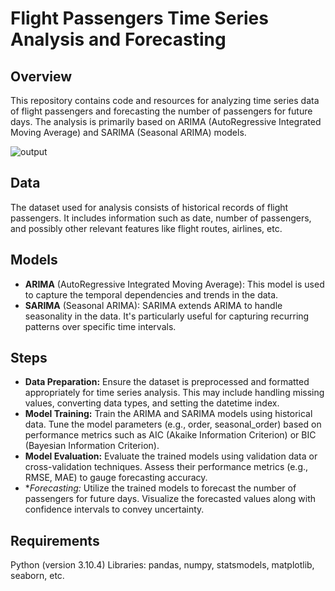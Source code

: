 # Flight Passengers Time Series Analysis and Forecasting
## Overview
This repository contains code and resources for analyzing time series data of flight passengers and forecasting the number of passengers for future days. The analysis is primarily based on ARIMA (AutoRegressive Integrated Moving Average) and SARIMA (Seasonal ARIMA) models.

![output](https://github.com/gufran21/air_passengers_forecasting/assets/111707501/30880b0b-fde4-4a51-84d0-64156abb0804)

## Data
The dataset used for analysis consists of historical records of flight passengers. It includes information such as date, number of passengers, and possibly other relevant features like flight routes, airlines, etc.

## Models
- **ARIMA** (AutoRegressive Integrated Moving Average): This model is used to capture the temporal dependencies and trends in the data.
- **SARIMA** (Seasonal ARIMA): SARIMA extends ARIMA to handle seasonality in the data. It's particularly useful for capturing recurring patterns over specific time intervals.

## Steps
- **Data Preparation:** Ensure the dataset is preprocessed and formatted appropriately for time series analysis. This may include handling missing values, converting data types, and setting the datetime index.
- **Model Training:** Train the ARIMA and SARIMA models using historical data. Tune the model parameters (e.g., order, seasonal_order) based on performance metrics such as AIC (Akaike Information Criterion) or BIC (Bayesian Information Criterion).
- **Model Evaluation:** Evaluate the trained models using validation data or cross-validation techniques. Assess their performance metrics (e.g., RMSE, MAE) to gauge forecasting accuracy.
- **Forecasting:* Utilize the trained models to forecast the number of passengers for future days. Visualize the forecasted values along with confidence intervals to convey uncertainty.

## Requirements
Python (version 3.10.4)
Libraries: pandas, numpy, statsmodels, matplotlib, seaborn, etc.

